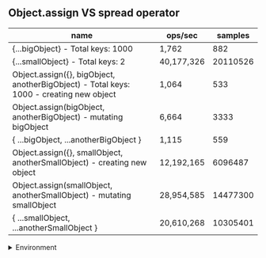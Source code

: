 ## Object.assign VS spread operator

|name|ops/sec|samples|
|-|-|-|
|{...bigObject} - Total keys: 1000|1,762|882|
|{...smallObject} - Total keys: 2|40,177,326|20110526|
|Object.assign({}, bigObject, anotherBigObject) - Total keys: 1000 - creating new object|1,064|533|
|Object.assign(bigObject, anotherBigObject) - mutating bigObject|6,664|3333|
|{ ...bigObject, ...anotherBigObject }|1,115|559|
|Object.assign({}, smallObject, anotherSmallObject) - creating new object|12,192,165|6096487|
|Object.assign(smallObject, anotherSmallObject) - mutating smallObject|28,954,585|14477300|
|{ ...smallObject, ...anotherSmallObject }|20,610,268|10305401|


<details>
<summary>Environment</summary>

* __Machine:__ linux x64 | 4 vCPUs | 7.6GB Mem
* __Run:__ Fri Oct 17 2025 17:05:30 GMT+0000 (Coordinated Universal Time)
* __Node:__ `v20.19.5`
</details>

<!--
{"environment":{"platform":"linux","arch":"x64","cpus":4,"totalMemory":7.59783935546875},"benchmarks":[{"name":"{...bigObject} - Total keys: 1000","samples":882,"opsSec":1762.245635127353},{"name":"{...smallObject} - Total keys: 2","samples":20110526,"opsSec":40177326.53340577},{"name":"Object.assign({}, bigObject, anotherBigObject) - Total keys: 1000 - creating new object","samples":533,"opsSec":1064.3630436984092},{"name":"Object.assign(bigObject, anotherBigObject) - mutating bigObject","samples":3333,"opsSec":6664.670158375278},{"name":"{ ...bigObject, ...anotherBigObject }","samples":559,"opsSec":1115.3699109045508},{"name":"Object.assign({}, smallObject, anotherSmallObject) - creating new object","samples":6096487,"opsSec":12192165.269293357},{"name":"Object.assign(smallObject, anotherSmallObject) - mutating smallObject","samples":14477300,"opsSec":28954585.580616385},{"name":"{ ...smallObject, ...anotherSmallObject }","samples":10305401,"opsSec":20610268.48259006}]}-->
